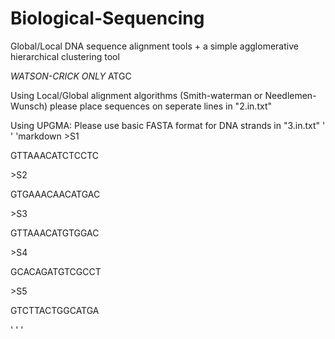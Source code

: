# Biological-Sequencing
Global/Local DNA sequence alignment tools + a simple agglomerative hierarchical clustering tool

*WATSON-CRICK ONLY*  ATGC

Using Local/Global alignment algorithms (Smith-waterman or Needlemen-Wunsch) please place sequences on seperate lines in "2.in.txt"



Using UPGMA: Please use basic FASTA format for DNA strands in "3.in.txt"
' ' 'markdown
\>S1

GTTAAACATCTCCTC

\>S2

GTGAAACAACATGAC

\>S3

GTTAAACATGTGGAC

\>S4

GCACAGATGTCGCCT

\>S5

GTCTTACTGGCATGA

' ' '

